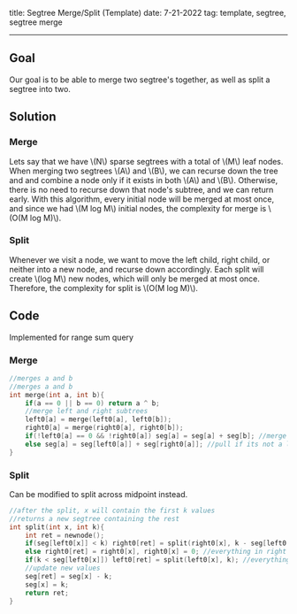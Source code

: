 title: Segtree Merge/Split (Template)
date: 7-21-2022
tag: template, segtree, segtree merge

---

## Goal

Our goal is to be able to merge two segtree's together, as well as split a segtree into two.

## Solution

### Merge

Lets say that we have \\(N\\) sparse segtrees with a total of \\(M\\) leaf nodes. When merging two segtrees \\(A\\) and \\(B\\), we can recurse down the tree and and combine a node only if it exists in both \\(A\\) and \\(B\\). Otherwise, there is no need to recurse down that node's subtree, and we can return early. With this algorithm, every initial node will be merged at most once, and since we had \\(M log M\\) initial nodes, the complexity for merge is \\(O(M log M)\\).

### Split

Whenever we visit a node, we want to move the left child, right child, or neither into a new node, and recurse down accordingly. Each split will create \\(log M\\) new nodes, which will only be merged at most once. Therefore, the complexity for split is \\(O(M log M)\\).

## Code

Implemented for range sum query

### Merge

```c++
//merges a and b
//merges a and b
int merge(int a, int b){
    if(a == 0 || b == 0) return a ^ b;  
    //merge left and right subtrees
    left0[a] = merge(left0[a], left0[b]);
    right0[a] = merge(right0[a], right0[b]);
    if(!left0[a] == 0 && !right0[a]) seg[a] = seg[a] + seg[b]; //merge if its a leaf
    else seg[a] = seg[left0[a]] + seg[right0[a]]; //pull if its not a leaf
}
```

### Split

Can be modified to split across midpoint instead.

```c++
//after the split, x will contain the first k values
//returns a new segtree containing the rest
int split(int x, int k){
    int ret = newnode();
    if(seg[left0[x]] < k) right0[ret] = split(right0[x], k - seg[left0[x]]); //everything in left child will be kept, split down right
    else right0[ret] = right0[x], right0[x] = 0; //everything in right child will be split
    if(k < seg[left0[x]]) left0[ret] = split(left0[x], k); //everything in the right child will be split, split down left
    //update new values
    seg[ret] = seg[x] - k;
    seg[x] = k;
    return ret;
}
```
